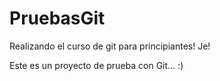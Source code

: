 # PruebasGit
Realizando el curso de git para principiantes! Je! 

Este es un proyecto de prueba con Git... :)
